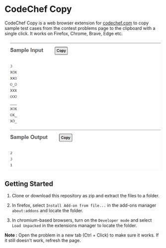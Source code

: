 # CodeChef Copy

CodeChef Copy is a web browser extension for [codechef.com](https://www.codechef.com) to copy sample test cases from the contest problems page to the clipboard with a single click. It works on Firefox, Chrome, Brave, Edge etc.

![](preview.png)

## Getting Started

 1. Clone or download this repository as zip and extract the files to a folder.

 2. In firefox, select `Install Add-on from file...` in the add-ons manager `about:addons` and locate the folder.

 3. In chromium-based browsers, turn on the `Developer mode` and select `Load Unpacked` in the extensions manager to locate the folder.

**Note :** Open the problem in a new tab (Ctrl + Click) to make sure it works. If it still doesn't work, refresh the page.
